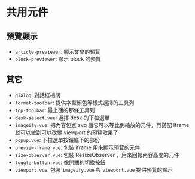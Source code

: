 # 共用元件

## 預覽顯示

- `article-previewer`: 顯示文皁的預覽
- `block-previewer`: 顯示 block 的預覽

## 其它

- `dialog`: 對話框相關
- `format-toolbar`: 提供字型顏色等樣式選擇的工具列
- `top-toolbar`: 最上面的那條工具列
- `desk-select.vue`: 選擇 desk 的下拉選單
- `imageify.vue`: 把內容包進 svg 讓它可以等比例縮放的元件，再搭配 iframe 就可以做到可以改變 viewport 的預覽效果了
- `popup.vue`: 下拉選單按鈕底下的部份
- `preview-frame.vue`: 包裝 iframe 用來顯示預覽的元件
- `size-observer.vue`: 包裝 ResizeObserver ，用來回報內容高度的元件
- `toggle-button.vue`: 像開關的切換按鈕
- `viewport.vue`: 包裝 `imageify.vue` 與 `viewport.vue` 提供預覽的顯示
